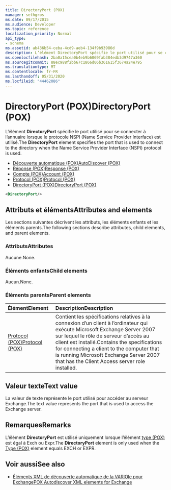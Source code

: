 ```yaml
---
title: DirectoryPort (POX)
manager: sethgros
ms.date: 09/17/2015
ms.audience: Developer
ms.topic: reference
localization_priority: Normal
api_type:
- schema
ms.assetid: ab436b54-ceba-4cd9-aeb4-134f9b93986d
description: L’élément DirectoryPort spécifie le port utilisé pour se connecter à l’annuaire lorsque le protocole NSPI (Name Service Provider Interface) est utilisé.
ms.openlocfilehash: 2ba0a15cea0b4eb9b6069fab384edb3d9747a360
ms.sourcegitcommit: 88ec988f2bb67c1866d06b361615f3674a24e795
ms.translationtype: MT
ms.contentlocale: fr-FR
ms.lasthandoff: 05/31/2020
ms.locfileid: "44462086"
---
```

# <a name="directoryport-pox"></a><span data-ttu-id="0aa6c-103">DirectoryPort (POX)</span><span class="sxs-lookup"><span data-stu-id="0aa6c-103">DirectoryPort (POX)</span></span>

<span data-ttu-id="0aa6c-104">L’élément **DirectoryPort** spécifie le port utilisé pour se connecter à l’annuaire lorsque le protocole NSPI (Name Service Provider Interface) est utilisé.</span><span class="sxs-lookup"><span data-stu-id="0aa6c-104">The **DirectoryPort** element specifies the port that is used to connect to the directory when the Name Service Provider Interface (NSPI) protocol is used.</span></span> 
  
- [<span data-ttu-id="0aa6c-105">Découverte automatique (POX)</span><span class="sxs-lookup"><span data-stu-id="0aa6c-105">AutoDiscover (POX)</span></span>](autodiscover-pox.md) 
- [<span data-ttu-id="0aa6c-106">Réponse (POX)</span><span class="sxs-lookup"><span data-stu-id="0aa6c-106">Response (POX)</span></span>](response-pox.md)  
- [<span data-ttu-id="0aa6c-107">Compte (POX)</span><span class="sxs-lookup"><span data-stu-id="0aa6c-107">Account (POX)</span></span>](account-pox.md)  
- [<span data-ttu-id="0aa6c-108">Protocol (POX)</span><span class="sxs-lookup"><span data-stu-id="0aa6c-108">Protocol (POX)</span></span>](protocol-pox.md)  
- [<span data-ttu-id="0aa6c-109">DirectoryPort (POX)</span><span class="sxs-lookup"><span data-stu-id="0aa6c-109">DirectoryPort (POX)</span></span>](directoryport-pox.md)
  
```xml
<DirectoryPort/>
```

## <a name="attributes-and-elements"></a><span data-ttu-id="0aa6c-110">Attributs et éléments</span><span class="sxs-lookup"><span data-stu-id="0aa6c-110">Attributes and elements</span></span>

<span data-ttu-id="0aa6c-111">Les sections suivantes décrivent les attributs, les éléments enfants et les éléments parents.</span><span class="sxs-lookup"><span data-stu-id="0aa6c-111">The following sections describe attributes, child elements, and parent elements.</span></span>
  
### <a name="attributes"></a><span data-ttu-id="0aa6c-112">Attributs</span><span class="sxs-lookup"><span data-stu-id="0aa6c-112">Attributes</span></span>

<span data-ttu-id="0aa6c-113">Aucune.</span><span class="sxs-lookup"><span data-stu-id="0aa6c-113">None.</span></span>
  
### <a name="child-elements"></a><span data-ttu-id="0aa6c-114">Éléments enfants</span><span class="sxs-lookup"><span data-stu-id="0aa6c-114">Child elements</span></span>

<span data-ttu-id="0aa6c-115">Aucun.</span><span class="sxs-lookup"><span data-stu-id="0aa6c-115">None.</span></span>
  
### <a name="parent-elements"></a><span data-ttu-id="0aa6c-116">Éléments parents</span><span class="sxs-lookup"><span data-stu-id="0aa6c-116">Parent elements</span></span>

|<span data-ttu-id="0aa6c-117">**Élément**</span><span class="sxs-lookup"><span data-stu-id="0aa6c-117">**Element**</span></span>|<span data-ttu-id="0aa6c-118">**Description**</span><span class="sxs-lookup"><span data-stu-id="0aa6c-118">**Description**</span></span>|
|:-----|:-----|
|[<span data-ttu-id="0aa6c-119">Protocol (POX)</span><span class="sxs-lookup"><span data-stu-id="0aa6c-119">Protocol (POX)</span></span>](protocol-pox.md) <br/> |<span data-ttu-id="0aa6c-120">Contient les spécifications relatives à la connexion d’un client à l’ordinateur qui exécute Microsoft Exchange Server 2007 sur lequel le rôle de serveur d’accès au client est installé.</span><span class="sxs-lookup"><span data-stu-id="0aa6c-120">Contains the specifications for connecting a client to the computer that is running Microsoft Exchange Server 2007 that has the Client Access server role installed.</span></span>  <br/> |
   
## <a name="text-value"></a><span data-ttu-id="0aa6c-121">Valeur texte</span><span class="sxs-lookup"><span data-stu-id="0aa6c-121">Text value</span></span>

<span data-ttu-id="0aa6c-122">La valeur de texte représente le port utilisé pour accéder au serveur Exchange.</span><span class="sxs-lookup"><span data-stu-id="0aa6c-122">The text value represents the port that is used to access the Exchange server.</span></span>
  
## <a name="remarks"></a><span data-ttu-id="0aa6c-123">Remarques</span><span class="sxs-lookup"><span data-stu-id="0aa6c-123">Remarks</span></span>

<span data-ttu-id="0aa6c-124">L’élément **DirectoryPort** est utilisé uniquement lorsque l’élément [type (POX)](type-pox.md) est égal à Exch ou Expr.</span><span class="sxs-lookup"><span data-stu-id="0aa6c-124">The **DirectoryPort** element is only used when the [Type (POX)](type-pox.md) element equals EXCH or EXPR.</span></span> 
  
## <a name="see-also"></a><span data-ttu-id="0aa6c-125">Voir aussi</span><span class="sxs-lookup"><span data-stu-id="0aa6c-125">See also</span></span>

- [<span data-ttu-id="0aa6c-126">Éléments XML de découverte automatique de la VARIOle pour Exchange</span><span class="sxs-lookup"><span data-stu-id="0aa6c-126">POX Autodiscover XML elements for Exchange</span></span>](pox-autodiscover-xml-elements-for-exchange.md)

